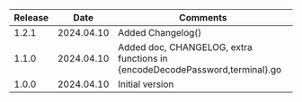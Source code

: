| Release | Date       | Comments                                                                    |
|---------|------------|-----------------------------------------------------------------------------|
| 1.2.1   | 2024.04.10 | Added Changelog()                                                           |
| 1.1.0   | 2024.04.10 | Added doc, CHANGELOG, extra functions in {encodeDecodePassword,terminal}.go |
| 1.0.0   | 2024.04.10 | Initial version                                                             |




